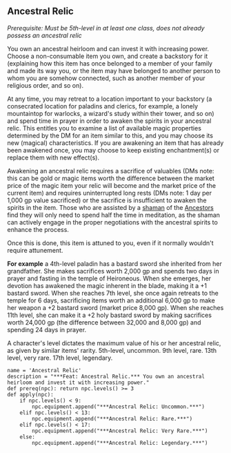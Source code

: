 ## Ancestral Relic
*Prerequisite: Must be 5th-level in at least one class, does not already possess an ancestral relic*

You own an ancestral heirloom and can invest it with increasing power. Choose a non-consumable item you own, and create a backstory for it (explaining how this item has once belonged to a member of your family and made its way you, or the item may have belonged to another person to whom you are somehow connected, such as another member of your religious order, and so on). 

At any time, you may retreat to a location important to your backstory (a consecrated location for paladins and clerics, for example, a lonely mountaintop for warlocks, a wizard's study within their tower, and so on) and spend time in prayer in order to awaken the spirits in your ancestral relic. This entitles you to examine a list of available magic properties determined by the DM for an item similar to this, and you may choose its new (magical) characteristics. If you are awakening an item that has already been awakened once, you may choose to keep existing enchantment(s) or replace them with new effect(s). 

Awakening an ancestral relic requires a sacrifice of valuables (DMs note: this can be gold or magic items worth the difference between the market price of the magic item your relic will become and the market price of the current item) and requires uninterrupted long rests (DMs note: 1 day per 1,000 gp value sacrificed) or the sacrifice is insufficient to awaken the spirits in the item. Those who are assisted by a [shaman](../Classes/Shaman/index.md) of the [Ancestors](../Classes/Shaman/Ancestors.md) find they will only need to spend half the time in meditation, as the shaman can actively engage in the proper negotiations with the ancestral spirits to enhance the process.

Once this is done, this item is attuned to you, even if it normally wouldn't require attunement.

**For example** a 4th-level paladin has a bastard sword she inherited from her grandfather. She makes sacrifices worth 2,000 gp and spends two days in prayer and fasting in the temple of Heironeous. When she emerges, her devotion has awakened the magic inherent in the blade, making it a +1 bastard sword. When she reaches 7th level, she once again retreats to the temple for 6 days, sacrificing items worth an additional 6,000 gp to make her weapon a +2 bastard sword (market price 8,000 gp). When she reaches 11th level, she can make it a +2 holy bastard sword by making sacrifices worth 24,000 gp (the difference between 32,000 and 8,000 gp) and spending 24 days in prayer. 

A character's level dictates the maximum value of his or her ancestral relic, as given by similar items' rarity. 5th-level, uncommon. 9th level, rare. 13th level, very rare. 17th level, legendary.

```
name = 'Ancestral Relic'
description = "***Feat: Ancestral Relic.*** You own an ancestral heirloom and invest it with increasing power."
def prereq(npc): return npc.levels() >= 3
def apply(npc):
    if npc.levels() < 9:
        npc.equipment.append("***Ancestral Relic: Uncommon.***")
    elif npc.levels() < 13:
        npc.equipment.append("***Ancestral Relic: Rare.***")
    elif npc.levels() < 17:
        npc.equipment.append("***Ancestral Relic: Very Rare.***")
    else:
        npc.equipment.append("***Ancestral Relic: Legendary.***")
```

